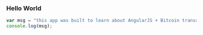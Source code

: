 ### Hello World

```javascript
var msg = "this app was built to learn about AngularJS + Bitcoin transactions"
console.log(msg);
```

